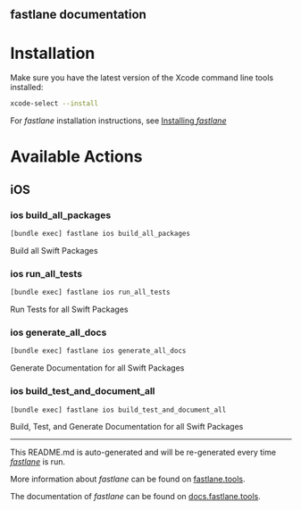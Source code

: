 fastlane documentation
----

# Installation

Make sure you have the latest version of the Xcode command line tools installed:

```sh
xcode-select --install
```

For _fastlane_ installation instructions, see [Installing _fastlane_](https://docs.fastlane.tools/#installing-fastlane)

# Available Actions

## iOS

### ios build_all_packages

```sh
[bundle exec] fastlane ios build_all_packages
```

Build all Swift Packages

### ios run_all_tests

```sh
[bundle exec] fastlane ios run_all_tests
```

Run Tests for all Swift Packages

### ios generate_all_docs

```sh
[bundle exec] fastlane ios generate_all_docs
```

Generate Documentation for all Swift Packages

### ios build_test_and_document_all

```sh
[bundle exec] fastlane ios build_test_and_document_all
```

Build, Test, and Generate Documentation for all Swift Packages

----

This README.md is auto-generated and will be re-generated every time [_fastlane_](https://fastlane.tools) is run.

More information about _fastlane_ can be found on [fastlane.tools](https://fastlane.tools).

The documentation of _fastlane_ can be found on [docs.fastlane.tools](https://docs.fastlane.tools).
